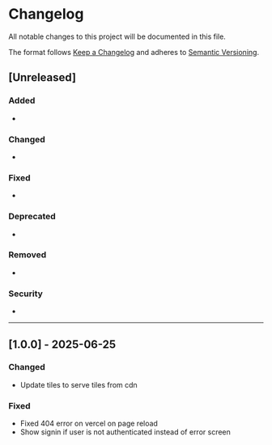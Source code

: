 # Changelog

All notable changes to this project will be documented in this file.

The format follows [Keep a Changelog](https://keepachangelog.com/en/1.0.0/)
and adheres to [Semantic Versioning](https://semver.org/).

## [Unreleased]

### Added

- <!-- New features go here -->

### Changed

- <!-- Changes in existing functionality -->

### Fixed

- <!-- Bug fixes -->

### Deprecated

- <!-- Soon-to-be removed features -->

### Removed

- <!-- Now-removed features -->

### Security

- <!-- Security-related updates -->

---

## [1.0.0] - 2025-06-25

### Changed

- Update tiles to serve tiles from cdn

### Fixed

- Fixed 404 error on vercel on page reload
- Show signin if user is not authenticated instead of error screen
